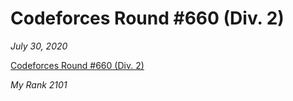 <h1>Codeforces Round #660 (Div. 2)</h1>

*July 30, 2020*

[Codeforces Round #660 (Div. 2)](https://codeforces.com/contest/1388)

*My Rank 2101*

